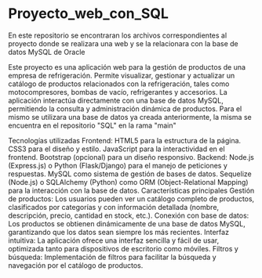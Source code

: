# Proyecto_web_con_SQL
En este repositorio se encontraran los archivos correspondientes al proyecto donde se realizara una web y se la relacionara con la base de datos MySQL de Oracle

Este proyecto es una aplicación web para la gestión de productos de una empresa de refrigeración. Permite visualizar, gestionar y actualizar un catálogo de productos relacionados con la refrigeración, tales como motocompresores, bombas de vacío, refrigerantes y accesorios. La aplicación interactúa directamente con una base de datos MySQL, permitiendo la consulta y administración dinámica de productos.
Para el mismo se utilizara una base de datos ya creada anteriormente, la misma se encuentra en el repositorio "SQL" en la rama "main"

Tecnologías utilizadas
Frontend:
HTML5 para la estructura de la página.
CSS3 para el diseño y estilo.
JavaScript para la interactividad en el frontend.
Bootstrap (opcional) para un diseño responsivo.
Backend:
Node.js (Express.js) o Python (Flask/Django) para el manejo de peticiones y respuestas.
MySQL como sistema de gestión de bases de datos.
Sequelize (Node.js) o SQLAlchemy (Python) como ORM (Object-Relational Mapping) para la interacción con la base de datos.
Características principales
Gestión de productos: Los usuarios pueden ver un catálogo completo de productos, clasificados por categorías y con información detallada (nombre, descripción, precio, cantidad en stock, etc.).
Conexión con base de datos: Los productos se obtienen dinámicamente de una base de datos MySQL, garantizando que los datos sean siempre los más recientes.
Interfaz intuitiva: La aplicación ofrece una interfaz sencilla y fácil de usar, optimizada tanto para dispositivos de escritorio como móviles.
Filtros y búsqueda: Implementación de filtros para facilitar la búsqueda y navegación por el catálogo de productos.

